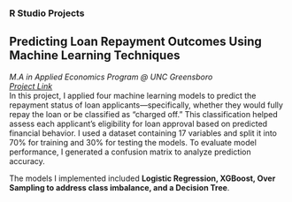 ### R Studio Projects

## Predicting Loan Repayment Outcomes Using Machine Learning Techniques
*M.A in Applied Economics Program @ UNC Greensboro*\
*[Project Link](https://khalilsakho.github.io/ePortfolio/rproject1)*\
In this project, I applied four machine learning models to predict the repayment status of loan applicants—specifically, whether they would fully repay the loan or be classified as “charged off.” This classification helped assess each applicant’s eligibility for loan approval based on predicted financial behavior. I used a dataset containing 17 variables and split it into 70% for training and 30% for testing the models. To evaluate model performance, I generated a confusion matrix to analyze prediction accuracy.

The models I implemented included **Logistic Regression, XGBoost, Over Sampling to address class imbalance, and a Decision Tree**. 


